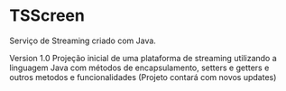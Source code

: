 # TSScreen
Serviço de Streaming criado com Java.

Version 1.0 
Projeção inicial de uma plataforma de streaming utilizando a linguagem Java com métodos de encapsulamento, setters e getters e outros metodos e funcionalidades (Projeto contará com novos updates) 

